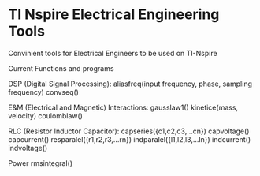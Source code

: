 # TI Nspire Electrical Engineering Tools
 Convinient tools for Electrical Engineers to be used on TI-Nspire

Current Functions and programs

DSP (Digital Signal Processing):
    aliasfreq(input frequency, phase, sampling frequency)
    convseq()

E&M (Electrical and Magnetic) Interactions:
    gausslaw1()
    kinetice(mass, velocity)
    coulomblaw()

RLC (Resistor Inductor Capacitor):
    capseries({c1,c2,c3,...cn})
    capvoltage()
    capcurrent()
    resparalel({r1,r2,r3,...rn})
    indparalel({l1,l2,l3,...ln})
    indcurrent()
    indvoltage()

Power
    rmsintegral()
    
    
